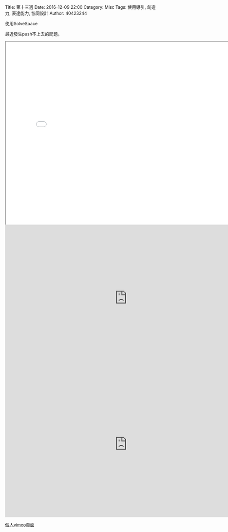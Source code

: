 Title: 第十三週
Date: 2016-12-09 22:00
Category: Misc
Tags: 使用導引, 創造力, 表達能力, 協同設計
Author: 40423244

<p>使用SolveSpace<p>

<!-- PELICAN_END_SUMMARY -->

最近發生push不上去的問題。

<iframe src="./../data/w13.html" width="800" height="600"></iframe> 

<iframe src="https://player.vimeo.com/video/198571077" width="800" height="480" frameborder="0" webkitallowfullscreen mozallowfullscreen allowfullscreen></iframe>

<iframe src="https://player.vimeo.com/video/198571250" width="800" height="480" frameborder="0" webkitallowfullscreen mozallowfullscreen allowfullscreen></iframe>

<p><a href="https://vimeo.com/user61272200">個人vimeo頁面</a></p>